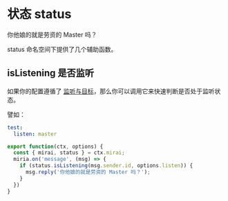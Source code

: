 # 状态 status

你他娘的就是劳资的 Master 吗？

status 命名空间下提供了几个辅助函数。

## isListening 是否监听

如果你的配置遵循了 [监听与目标](/guide/config.html#监听与目标)，那么你可以调用它来快速判断是否处于监听状态。

譬如：

```yml
test:
  listen: master
```

```js
export function(ctx, options) {
  const { mirai, status } = ctx.mirai;
  miria.on('message', (msg) => {
    if (status.isListening(msg.sender.id, options.listen)) {
      msg.reply('你他娘的就是劳资的 Master 吗？');
    }
  })
}
```
